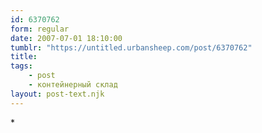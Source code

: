 ```yaml
---
id: 6370762
form: regular
date: 2007-07-01 18:10:00
tumblr: "https://untitled.urbansheep.com/post/6370762"
title:
tags:
    - post
    - контейнерный склад
layout: post-text.njk
---
```


<p>*</p>

